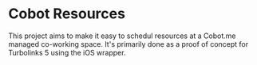 # Cobot Resources

This project aims to make it easy to schedul resources at a Cobot.me managed co-working space. It's
primarily done as a proof of concept for Turbolinks 5 using the iOS wrapper.
